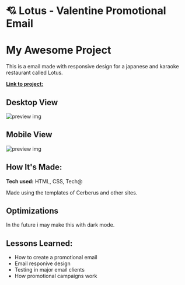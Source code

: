 # 💘 Lotus - Valentine Promotional Email

# My Awesome Project
This is a email made with responsive design for a japanese and karaoke restaurant called Lotus.

<a href="https://lucasperrotaroriz.github.io/Real-State-Landing-Page-01/" target="_blank">**Link to project:** </a>

## Desktop View
![preview img](https://github.com/LucasPerrotaRoriz/Valentines-Day-Promo-Email-01/blob/main/images/valentine-1.gif?raw=true)

## Mobile View
![preview img](https://github.com/LucasPerrotaRoriz/Valentines-Day-Promo-Email-01/blob/main/images/valentine-2.gif?raw=true)

## How It's Made:
**Tech used:** HTML, CSS, Tech@

Made using the templates of Cerberus and other sites.

## Optimizations

In the future i may make this with dark mode.

## Lessons Learned:

* How to create a promotional email
* Email responive design
* Testing in major email clients
* How promotional campaigns work

<!-- 
## Examples:
Take a look at these couple examples that I have in my own portfolio:

**Palettable:** https://github.com/alecortega/palettable

**Twitter Battle:** https://github.com/alecortega/twitter-battle

**Patch Panel:** https://github.com/alecortega/patch-panel

-->
